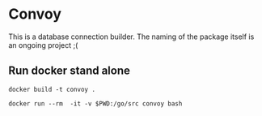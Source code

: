 # Convoy

This is a database connection builder. The naming of the package itself is an ongoing project ;(

## Run docker stand alone

`docker build -t convoy .`

`docker run --rm  -it -v $PWD:/go/src convoy bash`
